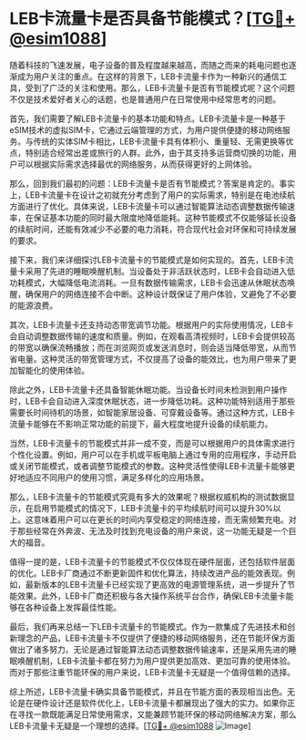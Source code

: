 # LEB卡流量卡是否具备节能模式？[[TG💪+ @esim1088](https://t.me/s/esim1088)]

随着科技的飞速发展，电子设备的普及程度越来越高，而随之而来的耗电问题也逐渐成为用户关注的重点。在这样的背景下，LEB卡流量卡作为一种新兴的通信工具，受到了广泛的关注和使用。那么，LEB卡流量卡是否有节能模式呢？这个问题不仅是技术爱好者关心的话题，也是普通用户在日常使用中经常思考的问题。

首先，我们需要了解LEB卡流量卡的基本功能和特点。LEB卡流量卡是一种基于eSIM技术的虚拟SIM卡，它通过云端管理的方式，为用户提供便捷的移动网络服务。与传统的实体SIM卡相比，LEB卡流量卡具有体积小、重量轻、无需更换等优点，特别适合经常出差或旅行的人群。此外，由于其支持多运营商切换的功能，用户可以根据实际需求选择最优的网络服务，从而获得更好的上网体验。

那么，回到我们最初的问题：LEB卡流量卡是否有节能模式？答案是肯定的。事实上，LEB卡流量卡在设计之初就充分考虑到了用户的实际需求，特别是在电池续航方面进行了优化。具体来说，LEB卡流量卡可以通过智能算法动态调整数据传输速率，在保证基本功能的同时最大限度地降低能耗。这种节能模式不仅能够延长设备的续航时间，还能有效减少不必要的电力消耗，符合现代社会对环保和可持续发展的要求。

接下来，我们来详细探讨LEB卡流量卡的节能模式是如何实现的。首先，LEB卡流量卡采用了先进的睡眠唤醒机制。当设备处于非活跃状态时，LEB卡会自动进入低功耗模式，大幅降低电流消耗。一旦有数据传输需求，LEB卡会迅速从休眠状态唤醒，确保用户的网络连接不会中断。这种设计既保证了用户体验，又避免了不必要的能源浪费。

其次，LEB卡流量卡还支持动态带宽调节功能。根据用户的实际使用情况，LEB卡会自动调整数据传输的速度和质量。例如，在观看高清视频时，LEB卡会提供较高的带宽以确保流畅播放；而在浏览网页或发送消息时，则会适当降低带宽，从而节省电量。这种灵活的带宽管理方式，不仅提高了设备的能效比，也为用户带来了更加智能化的使用体验。

除此之外，LEB卡流量卡还具备智能休眠功能。当设备长时间未检测到用户操作时，LEB卡会自动进入深度休眠状态，进一步降低功耗。这种功能特别适用于那些需要长时间待机的场景，如智能家居设备、可穿戴设备等。通过这种方式，LEB卡流量卡能够在不影响正常功能的前提下，最大程度地提升设备的续航能力。

当然，LEB卡流量卡的节能模式并非一成不变，而是可以根据用户的具体需求进行个性化设置。例如，用户可以在手机或平板电脑上通过专用的应用程序，手动开启或关闭节能模式，或者调整节能模式的参数。这种灵活性使得LEB卡流量卡能够更好地适应不同用户的使用习惯，满足多样化的应用场景。

那么，LEB卡流量卡的节能模式究竟有多大的效果呢？根据权威机构的测试数据显示，在启用节能模式的情况下，LEB卡流量卡的平均续航时间可以提升30%以上。这意味着用户可以在更长的时间内享受稳定的网络连接，而无需频繁充电。对于那些经常在外奔波、无法及时找到充电设备的用户来说，这一功能无疑是一个巨大的福音。

值得一提的是，LEB卡流量卡的节能模式不仅仅体现在硬件层面，还包括软件层面的优化。LEB卡厂商通过不断更新固件和优化算法，持续改进产品的能效表现。例如，最新版本的LEB卡流量卡已经实现了更高效的电源管理系统，进一步提升了节能效果。此外，LEB卡厂商还积极与各大操作系统平台合作，确保LEB卡流量卡能够在各种设备上发挥最佳性能。

最后，我们再来总结一下LEB卡流量卡的节能模式。作为一款集成了先进技术和创新理念的产品，LEB卡流量卡不仅提供了便捷的移动网络服务，还在节能环保方面做出了诸多努力。无论是通过智能算法动态调整数据传输速率，还是采用先进的睡眠唤醒机制，LEB卡流量卡都在努力为用户提供更加高效、更加可靠的使用体验。而对于那些注重节能环保的用户来说，LEB卡流量卡无疑是一个值得信赖的选择。

综上所述，LEB卡流量卡确实具备节能模式，并且在节能方面的表现相当出色。无论是在硬件设计还是软件优化上，LEB卡流量卡都展现出了强大的实力。如果你正在寻找一款既能满足日常使用需求，又能兼顾节能环保的移动网络解决方案，那么LEB卡流量卡无疑是一个理想的选择。[[TG💪+ @esim1088](https://t.me/s/esim1088) ![Image](https://i.postimg.cc/4NQfJmqS/Snipaste-2025-05-13-00-14-12.png)]
